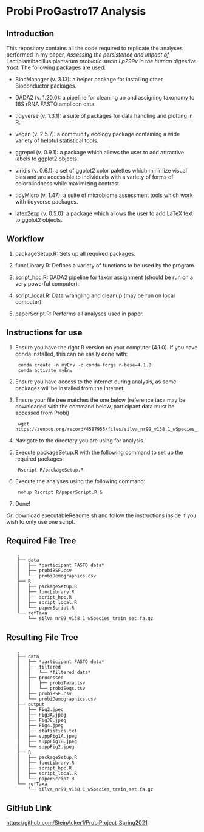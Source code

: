 # Probi ProGastro17 Analysis

## Introduction
This repository contains all the code required to replicate the analyses performed in my paper, *Assessing the persistence and impact of* Lactiplantibacillus
plantarum *probiotic strain Lp299v in the human digestive tract*. The following packages are used:

- BiocManager (v. 3.13): a helper package for installing other Bioconductor packages.

- DADA2 (v. 1.20.0): a pipeline for cleaning up and assigning taxonomy to 16S rRNA FASTQ amplicon data.

- tidyverse (v. 1.3.1): a suite of packages for data handling and plotting in R.

- vegan (v. 2.5.7): a community ecology package containing a wide variety of helpful statistical tools.

- ggrepel (v. 0.9.1): a package which allows the user to add attractive labels to ggplot2 objects.

- viridis (v. 0.6.1): a set of ggplot2 color palettes which minimize visual bias and are accessible to individuals with a variety of forms of colorblindness while maximizing contrast.

- tidyMicro (v. 1.47): a suite of microbiome assessment tools which work with tidyverse packages.

- latex2exp (v. 0.5.0): a package which allows the user to add LaTeX text to ggplot2 objects.

## Workflow

1) packageSetup.R: Sets up all required packages.

2) funcLibrary.R: Defines a variety of functions to be used by the program.

3) script_hpc.R: DADA2 pipeline for taxon assignment (should be run on a very powerful computer).

4) script_local.R: Data wrangling and cleanup (may be run on local computer).

5) paperScript.R: Performs all analyses used in paper.

## Instructions for use
1) Ensure you have the right R version on your computer (4.1.0). If you have conda installed, this can be easily done with:

        conda create -n myEnv -c conda-forge r-base=4.1.0
        conda activate myEnv

2) Ensure you have access to the internet during analysis, as some packages will be installed from the Internet.
3) Ensure your file tree matches the one below (reference taxa may be downloaded with the command below, participant data must be accessed from Probi)

        wget https://zenodo.org/record/4587955/files/silva_nr99_v138.1_wSpecies_train_set.fa.gz
        
4) Navigate to the directory you are using for analysis.
5) Execute packageSetup.R with the following command to set up the required packages:
        
        Rscript R/packageSetup.R
        
6) Execute the analyses using the following command:

        nohup Rscript R/paperScript.R &

7) Done!

*Or*, download executableReadme.sh and follow the instructions inside if you wish to only use one script.

## Required File Tree

        .
        ├── data
        │   ├── *participant FASTQ data*
        │   ├── probiBSF.csv
        │   └── probiDemographics.csv
        ├── R
        │   ├── packageSetup.R
        │   ├── funcLibrary.R
        │   ├── script_hpc.R
        │   ├── script_local.R
        │   └── paperScript.R
        └── refTaxa
            └── silva_nr99_v138.1_wSpecies_train_set.fa.gz
    
## Resulting File Tree
        .
        ├── data
        │   ├── *participant FASTQ data*
        │   ├── filtered
        │   │   └── *filtered data*
        │   ├── processed
        │   │   ├── probiTaxa.tsv
        │   │   └── probiSeqs.tsv
        │   ├── probiBSF.csv
        │   └── probiDemographics.csv
        ├── output
        │   ├── Fig2.jpeg
        │   ├── Fig3A.jpeg
        │   ├── Fig3B.jpeg
        │   ├── Fig4.jpeg
        │   ├── statistics.txt
        │   ├── suppFig1A.jpeg
        │   ├── suppFig1B.jpeg
        │   └── suppFig2.jpeg
        ├── R
        │   ├── packageSetup.R
        │   ├── funcLibrary.R
        │   ├── script_hpc.R
        │   ├── script_local.R
        │   └── paperScript.R
        └── refTaxa
            └── silva_nr99_v138.1_wSpecies_train_set.fa.gz

## GitHub Link

https://github.com/SteinAcker1/ProbiProject_Spring2021
